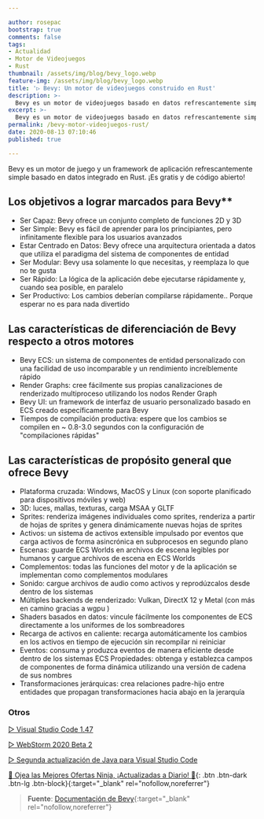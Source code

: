 ```yaml
---

author: rosepac
bootstrap: true
comments: false
tags:
- Actualidad
- Motor de Videojuegos
- Rust
thumbnail: /assets/img/blog/bevy_logo.webp
feature-img: /assets/img/blog/bevy_logo.webp
title: '▷ Bevy: Un motor de videojuegos construido en Rust'
description: >-
  Bevy es un motor de videojuegos basado en datos refrescantemente simple y construido en Rust. ¡Es gratis y de código abierto para siempre!
excerpt: >-
  Bevy es un motor de videojuegos basado en datos refrescantemente simple y construido en Rust. ¡Es gratis y de código abierto para siempre!canonical_URL: https://ciberninjas.com/bevy-motor-videojuegos-rust/
permalink: /bevy-motor-videojuegos-rust/
date: 2020-08-13 07:10:46
published: true

---
```


Bevy es un motor de juego y un framework de aplicación refrescantemente simple basado en datos integrado en Rust. ¡Es gratis y de código abierto!

## Los objetivos a lograr marcados para Bevy**

- Ser Capaz: Bevy ofrece un conjunto completo de funciones 2D y 3D
- Ser Simple: Bevy es fácil de aprender para los principiantes, pero infinitamente flexible para los usuarios avanzados
- Estar Centrado en Datos: Bevy ofrece una arquitectura orientada a datos que utiliza el paradigma del sistema de componentes de entidad
- Ser Modular: Bevy usa solamente lo que necesitas, y reemplaza lo que no te gusta
- Ser Rápido: La lógica de la aplicación debe ejecutarse rápidamente y, cuando sea posible, en paralelo
- Ser Productivo: Los cambios deberían compilarse rápidamente.. Porque esperar no es para nada divertido

## **Las características de diferenciación de Bevy respecto a otros motores**

- Bevy ECS: un sistema de componentes de entidad personalizado con una facilidad de uso incomparable y un rendimiento increíblemente rápido
- Render Graphs: cree fácilmente sus propias canalizaciones de renderizado multiproceso utilizando los nodos Render Graph
- Bevy UI: un framework de interfaz de usuario personalizado basado en ECS creado específicamente para Bevy
- Tiempos de compilación productiva: espere que los cambios se compilen en ~ 0.8-3.0 segundos con la configuración de "compilaciones rápidas"

## **Las características de propósito general que ofrece Bevy**

- Plataforma cruzada: Windows, MacOS y Linux (con soporte planificado para dispositivos móviles y web)
- 3D: luces, mallas, texturas, carga MSAA y GLTF
- Sprites: renderiza imágenes individuales como sprites, renderiza a partir de hojas de sprites y genera dinámicamente nuevas hojas de sprites
- Activos: un sistema de activos extensible impulsado por eventos que carga activos de forma asincrónica en subprocesos en segundo plano
- Escenas: guarde ECS Worlds en archivos de escena legibles por humanos y cargue archivos de escena en ECS Worlds
- Complementos: todas las funciones del motor y de la aplicación se implementan como complementos modulares
- Sonido: cargue archivos de audio como activos y reprodúzcalos desde dentro de los sistemas
- Múltiples backends de renderizado: Vulkan, DirectX 12 y Metal (con más en camino gracias a wgpu )
- Shaders basados ​​en datos: vincule fácilmente los componentes de ECS directamente a los uniformes de los sombreadores
- Recarga de activos en caliente: recarga automáticamente los cambios en los activos en tiempo de ejecución sin recompilar ni reiniciar
- Eventos: consuma y produzca eventos de manera eficiente desde dentro de los sistemas ECS
Propiedades: obtenga y establezca campos de componentes de forma dinámica utilizando una versión de cadena de sus nombres
- Transformaciones jerárquicas: crea relaciones padre-hijo entre entidades que propagan transformaciones hacia abajo en la jerarquía

### Otros

[▷ Visual Studio Code 1.47](https://ciberninjas.com/visual-studio-code-1-47/)

[▷ WebStorm 2020 Beta 2](https://ciberninjas.com/webstorm-2020-2/)

[▷ Segunda actualización de Java para Visual Studio Code](https://ciberninjas.com/actualidad-java-visual-studio/)

[🎁 Ojea las Mejores Ofertas Ninja, ¡Actualizadas a Diario! 🛒](https://www.amazon.es/shop/cibercursos){: .btn .btn-dark .btn-lg .btn-block}{:target="_blank" rel="nofollow,noreferrer"}

> **Fuente**: [Documentación de Bevy](https://bevyengine.org/learn/book/introduction/){:target="_blank" rel="nofollow,noreferrer"}
